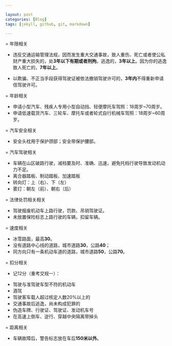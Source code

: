 ```yaml
---

layout: post
categories: [Blog]
tags: [jekyll, github, git, markdown]

---
```


= 年限相关
- 违反交通运输管理法规，因而发生重大交通事故，致人重伤、死亡或者使公私财产重大损失的，处**3年以下有期或者刑拘**。逃逸的，**3年以上**。因为你的逃逸致人死亡的，**7年以上**。

- 以欺骗、不正当手段获得驾驶证被依法撤销驾驶许可的，**3年内**不得重新申请信驾驶许可。



= 年龄相关
- 申请小型汽车、残疾人专用小型自动挡、轻便摩托车驾照：18周岁~70周岁。
- 申请低速载货汽车、三轮车、摩托车或者轮式自行机械车驾照：18周岁~60周岁。


= 汽车安全相关
- 安全头枕用于保护颈部；安全带保护腰部。


= 汽车驾驶相关
- 车辆在山区破路行驶，减档要及时、准确、迅速，避免托档行驶导致发动机动力不足。
- 离合器踏板、制动踏板、加速踏板
- 转向灯：上（右）、下（左）
- 雾灯：朝左（前）、朝右（后）



= 法律处罚相关相关
- 驾驶报废机动车上路行驶，罚款、吊销驾驶证。
- 未放置保险标志上路行驶的车辆，扣留车辆。


= 速度相关
- 冰雪路面，最高**30**。
- 没有道路中心线的道路，城市道路**30**，公路**40**；
- 同方向只有一条机动车道的道路，城市道路**50**，公路**70**。



= 扣分相关
- 记12分（重考交规一）：
* 驾驶与准驾驶车型不符的机动车
* 酒驾
* 驾驶客车载人超过核定人数20%以上的
* 交通事故后逃逸，尚未构成犯罪的
* 伪造车牌、行驶证、驾驶证、发动机车号
* 在高速上倒车、逆行、穿越中央隔离带掉头

= 距离相关
- 车辆故障后，警告标志放在车后**150米以外**。

